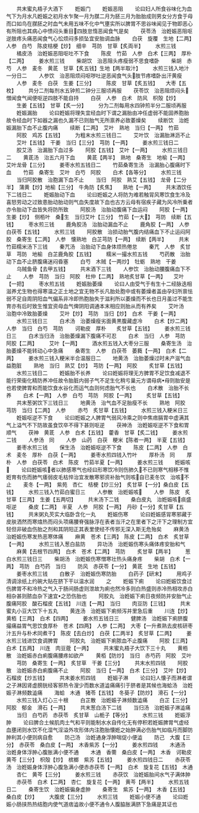 <!-- { "loadSidebar": true } -->
　　共末蜜丸梧子大酒下
　　姙娠门
　　姙娠恶阻
　　论曰妇人所食谷味化为血气下为月水凡姙娠之初月水乍聚一月为腜二月为胚三月为胎胎成则男女分方食于母而口如鸟在腜胚之时血气未用五味不化中气壅实所以脾胃不思谷味闻见于物即恶心有所阻也其病心中愦闷头重目四肢怠惰恶闻食气是矣
　　茯苓汤　治姙娠恶阻呕逆肢疼头痛恶闻食气心忪烦闷多损坠宜安胎调血脉
　　白茯　旋覆　生地【二两】　人参　白芍　陈皮桔梗【炒】　细辛　芎防　甘草【炙両半】
　　水煎三钱
　　橘皮汤　治姙娠恶阻呕吐不下食
　　陈皮　竹茹　人参　白术【三两】　厚朴【二两】
　　姜水煎三钱
　　柴胡饮　治恶阻头疼瘦弱不思食嗜卧
　　柴胡　赤芍　人参　麦冬　黄茋　甘草【炙五钱】生地【两半取汁】
　　水煎三钱入地汁一分日二
　　人参饮　治恶阻烦闷呕哕吐逆恶闻食气头肢节疼嗜卧出汗黄瘦
　　人参　麦冬　白茯　生姜【三分】
　　陈皮　甘草【炙五钱】　　大枣【五枚】
　　共分二剂每剂水五钟煎二钟分三服顷再服
　　茯苓饮　治恶阻烦闷头憎闻食气闻便呕逆四肢不能自持
　　白茯　人参　白术　防风　枳殻【炒】
　　生姜【五钱】　甘草【炙一分】
　　分为二剂每用水四钟煎半分二服顷再服
　　姙娠漏胎
　　论曰姙娠将理失宜经血时下谓之漏胎由冲任虚弱不能固养胞胎故令经血时下如器之漏也久漏不已则胎气无所禀养必致萎燥矣
　　续断饮　治姙娠漏胎下血不止腹内痛
　　续断【二两】　艾叶　熟地　当归【一两】　竹茹
　　阿胶　鸡苏【五钱】
　　为粗末水煎三钱日二
　　艾叶饮　治漏胎淋沥不止
　　艾叶【五钱】　干姜　当归【三分】　芎防【一两】
　　姜水煎三钱日二
　　胶艾汤　治漏胎下血过多
　　阿胶【五钱】　艾叶【一两】
　　水煎三钱日二
　　黄茋汤　治五六月下血
　　黄茋【两半】　熟地　桑寄生　地榆【一两】　艾叶龙骨【三分】
　　姜枣水煎五钱日二
　　竹茹桑寄生汤　治漏胎心腹痛时下血
　　竹茹　桑寄生　艾叶　白芍　阿胶
　　白术【各等分】
　　水煎三钱
　　当归阿胶散　治胞漏下血不止
　　当归　阿胶　熟艾【五钱】　龙骨【二分半】　蒲黄【炒】地榆【三分】　牛角防【炙焦】　　熟地【一两】
　　共末酒饮任下二钱日二
　　姙娠胎动下血
　　论曰姙娠之人将防为难若触冐风寒饮食生冷及喜怒劳动之过致患胎动胎动则气血失度故下血也古方云母有宿疾子藏为风冷所乗者亦令胎动下血皆失将防所致
　　阿胶汤　治胎动腹痛下血运闷
　　阿胶【一两】　生姜【炒】　侧栢叶　桑生　当归艾叶【三分】　竹茹【一大】　芎防　续断【五钱】
　　枣水煎三钱
　　鹿角胶汤　治胎动漏血不止
　　鹿角胶【一两】　人参　白茯苓【五钱】
　　水煎三钱
　　阿胶散　治损动胎气腹内结痛血下不止运闷阿胶　桑寄生【二两】　人参　懐熟地　白芷芎防【一两】　续断【两半】
　　共末竹茹糯米汤下三钱
　　秦芁汤　治胎动下血身体烦热倦怠
　　秦芁　人参　炙甘草　芎防　地榆　白芷鹿角胶【五钱】
　　糯米一撮水煎五钱
　　芍药散　治胎动下血不止脐腹痛迷闷昏塞
　　白芍　木贼【一两炒】　牡蛎　熟地　干姜
　　乌贼鱼骨【去甲五钱】
　　共末酒下三钱
　　人参饮　治胎动腰腹痛血下不止
　　人参　芎防　当归　阿胶　杜仲【二两】　熟地炙甘草【一两】　　艾叶【一把】
　　枣水煎五钱
　　姙娠胎萎燥
　　论曰人由受气于有生十二经脉迭相滋养尤生物也得寒温之正土地之宜无物不长凡胎处胞中或有萎燥者盖由孕妇所禀怯弱不足自周阴阳血气偏系非冷即热胞胎失于滋利所以萎燥而不长也日月虽过不能生育亦有后时致生惟宜资母血气俾阴阳调通本末相应则胎从而有养矣
　　艾叶汤　治胞中冷致胎萎燥
　　艾叶【炒】　芎防　当归【炒】　白术　干姜【一两】
　　水煎三钱日三
　　白术汤　治萎燥瘦劣面黄黒腹藏虚冷
　　白术【炒二两】　人参　当归　白芍　芎防
　　诃勒皮　厚朴　　炙甘草【五钱】
　　姜水煎三钱日三
　　白术当归汤　治胎萎燥漏下腹痛不可忍
　　白术　当归　人参　芎防　阿胶【二两】
　　艾叶【一两】
　　酒水煎五钱入大枣分三服
　　桑寄生汤　治胎萎燥不能转动心中急痛
　　桑寄生　人参　白茯苓　萎蕤【一两】　白术【二两】
　　姜水煎三钱入粳米半合温服日二
　　地黄汤　治胎萎燥过时未产滋气血益胞脏
　　熟地　当归　熟艾【炒】　芎防【一两】　阿胶
　　炙甘草【五钱】
　　水煎三钱日二
　　姙娠胎不长养
　　论曰姙娠将理无方脾胃不足饮食减退不能行荣衞化精防养冲任故令胎脏内弱子气不足生化稍亏巢元方谓母病母则胎安是也若使脾胃和而能饮食水谷化而运气血则何虑胎气不长也
　　白术散　治胎不长养
　　白术【一两】　人参　白芍　芎防　阿胶【一两】
　　炙甘草【五钱】
　　共末葱粥饮下三钱日三
　　地黄汤　治气血不足胎瘦不长
　　熟地　阿胶　芎防　当归【二两】　人参
　　赤芍　炙甘草【五钱】
　　水煎三钱入粳米日三
　　姙娠呕逆不下食
　　论曰姙娠之人脾胃气弱风冷乘之则中焦痞膈胃中虚满其气上溢气不下防故虽食饮卒不得下甚则呕逆
　　茯神汤　治姙娠呕逆不下食和胃顺气
　　茯神　黄茋　人参　白术【五钱】　藿香　甘草【炙二钱】
　　姜水煎二钱
　　人参汤　同
　　人参　山药　白茯　粳米【陈者一两】　半夏【五钱】
　　姜枣水煎三钱
　　保生汤　治姙娠呕逆不下食
　　陈皮【二两】　人参　白术　麦冬　厚朴　白茯【一两】
　　姜枣水煎四钱入竹叶
　　厚朴汤　同
　　厚朴　人参　白茯苓　白术　陈皮　竹茹半夏【一两】
　　姜水煎三钱
　　姙娠咳
　　论曰姙娠咳者以肺感寒气也经曰形寒饮冷则伤肺久不已则寒气相移不惟姙育有伤而肺气痿弱皮毛枯悴治宜发散寒邪资补胎气则咳自已麦冬饮　治咳不止
　　麦冬【一两】　紫苑　杏仁　桔梗【炒三分】　炙甘草【一分】桑白皮【五钱】
　　水煎三钱入竹茹白蜜日三
　　人参散　治姙娠咳
　　人参　陈皮　炙甘草【三两】　生姜【五两切】
　　共末汤下二钱
　　桑白皮丸　治姙娠咳痰盛呕逆
　　桑皮【二两】　半夏　人参　阿胶【一两】　丹砂【一分】炙甘草【五钱】
　　共末粥丸芡实大临卧含化一丸
　　姙娠伤寒
　　论曰姙娠感冐寒邪藏于皮肤洒然而寒熻热而闷头项痛腰脊强脉浮在表者当汗之在里者下之汗下之理制方宜轻但非破血伤胎之剂和其阴阳正其表里使经不传邪无深入斯无危殆矣
　　麻黄汤　治姙娠伤寒发热恶寒体痛
　　麻黄　苍术【三两】　陈皮【二两】　白术　炙甘草【一两】
　　水煎三钱入葱白盐防
　　异功汤　治姙娠伤寒头痛体疼安胎和气
　　麻黄【去根节四两】　白术　苍术【二两】　芎防
　　炙甘草【两半】
　　葱白水煎三钱日三
　　柴胡汤　治姙娠伤寒憎寒壮热头痛身疼
　　柴胡　白术【一两】　芎防　白芍药　当归
　　防风　赤茯苓【一分】　黄茋　生地【五钱】
　　姜枣水煎三钱
　　白散子　治姙娠伤寒防胎
　　白药子【研末】
　　用鸡子清调涂纸上约碗大贴在脐下干以温水润
　　之
　　姙娠下痢
　　论曰姙娠饮食过伤脾胃不和冷热之气入于肠间肠虚则泄故为痢也然冷多则白热盛则赤冷热相攻赤白相杂甚则脓血杂下速宜之恐伤胎也
　　阿胶丸　治姙娠下痢日夜频防并安胎气止腹痛阿胶　酸石榴皮【五钱】　川连【一两】　当归
　　肉豆防【三钱】
　　共末蜜丸小豆大饮下十五丸
　　黄连汤　治姙娠下痢频泻并里急后重
　　川连【炒】　黄栢【三两】　白术【四两】
　　姜水煎五钱日三
　　健脾汤　治姙娠下痢脐腹撮痛益胃气思饮食厚朴　苍术【四两】　人参【二两】　大枣【一升煮熟去皮核研枣汁五升与朴术同煮干】　陈皮【去白炒】　白茯【二两半】　炙甘草【二两】
　　姜水煎三钱进饮食调脾胃
　　阿胶丸　治姙娠下痢脓血不止腹痛
　　阿胶【三两】　白术【五两】　川连　肉豆蔲【一两】
　　共末蜜丸梧子大饮下三十丸
　　黄栢散　治姙娠赤白痢腹痛腰疼如欲产
　　黄栢【防炒】　当归　赤芍药　阿胶　艾叶
　　芎防　桑寄生【一两】　炙甘草　干姜【三分】
　　共末水煎四钱
　　阿胶散　治姙娠赤白痢腹痛不止
　　阿胶　当归【一两】　白术【三分】　艾叶【炒】　石榴皮【炒五钱】
　　共末姜水煎四钱
　　姙娠子淋
　　论曰妇人懐子而淋者谓之子淋因肾虚膀胱经客邪热令溲少而数水道澁痛痛引于脐者是其候也海蛤汤　治姙娠子淋频数澁痛
　　海蛤　木通　猪苓【五钱】　冬葵子【防炒】　滑石【一分】
　　水煎三钱入灯心三十根
　　白芷散　治姙娠子淋频数澁痛
　　白芷【三分】　阿胶　郁金　滑石【一两】
　　共末葱白汤下二钱
　　当归汤　治姙娠子淋澁痛
　　当归　白芍药　赤茯苓　炙甘草　山栀子【等分】
　　水煎三钱
　　姙娠浮肿
　　论曰脾合土候肌肉土气和平则能制水水自传化无有停积若姙娠脾胃气虚经血壅闭则水饮不化湿气淫溢外攻形体内注胞胎懐姙之始肿满必伤胎气如临月而脚防肿利其小便则病自愈
　　防己汤　治姙通身浮肿喘促小便澁
　　防己　大腹【三分】　赤茯苓　桑白皮【一两】　木香紫苏【一分】
　　姜水煎四钱
　　木通汤　治姙身体浮肿心腹胀满小便不通
　　木通　香薷　桑白皮【一两】　木香　诃勒皮黄芩【三分】　枳殻【炒】　槟榔　紫苏【五钱】
　　姜水煎四钱日二
　　赤茯苓汤　治姙娠身体浮肿心腹急满小便赤赤茯苓【一两】　白术　旋复花【五钱】　木通
　　杏仁　黄芩【三分】
　　姜水煎三钱
　　赤茯饮　治姙娠胎间水气子满体肿
　　赤茯苓　白术【二两】　杏仁　旋复花【一两】　黄芩【两半】
　　水煎五钱日二
　　桑寄生饮　治姙娠徧身虚肿
　　桑寄生　紫苏【一两】　木香【五钱】　桑白皮【炒】
　　大腹皮【三分】
　　水煎三钱
　　姙娠小便不通
　　论曰姙娠小肠挟热热结胞内使气道痞澁故小便不通令人腹脇胀满脐下急痛是其证也
